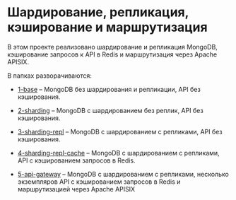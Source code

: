 # Шардирование, репликация, кэширование и маршрутизация

В этом проекте реализовано шардирование и репликация MongoDB, кэширование запросов к API в Redis и маршрутизация через
Apache APISIX.

В папках разворачиваются:

- [1-base](1-base) – MongoDB без шардирования и репликации, API без кэширования.

- [2-sharding](2-sharding) – MongoDB с шардированием без реплик, API без кэширования.

- [3-sharding-repl](3-sharding-repl) – MongoDB с шардированием с репликами, API без кэширования.

- [4-sharding-repl-cache](4-sharding-repl-cache) – MongoDB с шардированием с репликами, API с кэшированием запросов в
  Redis.

- [5-api-gateway](5-api-gateway) – MongoDB с шардированием с репликами, несколько экземпляров API с кэшированием
  запросов в Redis и маршрутизацией через Apache APISIX
